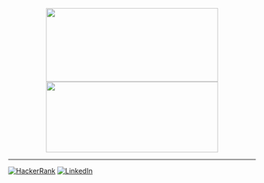 
<div align="center">
    <img align="center" src="https://github-readme-stats.vercel.app/api?username=LeandroOlczyk&show_icons=true&theme=dark" width="350" height="150">
    <img align="center" src="https://github-readme-stats.vercel.app/api/top-langs/?username=LeandroOlczyk&layout=compact&theme=dark" width="350" height="144">
</div>

---

[![HackerRank](https://img.shields.io/badge/-Hackerrank-2EC866?style=for-the-badge&logo=HackerRank&logoColor=white)](https://www.hackerrank.com/leandro_olczyk?hr_r=1)
[![LinkedIn](https://img.shields.io/badge/LinkedIn-0077B5?style=for-the-badge&logo=linkedin&logoColor=white)](https://www.linkedin.com/in/leandro-olczyk-8297691a3/)

